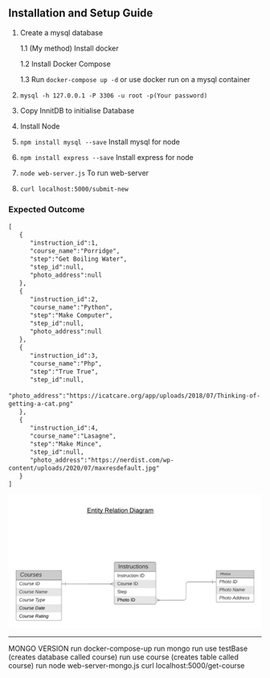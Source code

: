 ## Installation and Setup Guide

1. Create a mysql database

    1.1 (My method) Install docker

    1.2 Install Docker Compose

    1.3 Run ```docker-compose up -d``` or use docker run on a mysql container

2. ```mysql -h 127.0.0.1 -P 3306 -u root -p(Your password)```

3. Copy InnitDB to initialise Database

4. Install Node 

5. ```npm install mysql --save``` Install mysql for node

6. ```npm install express --save``` Install express for node

7. ```node web-server.js``` To run web-server

8. ```curl localhost:5000/submit-new```

### Expected Outcome 
```
[
   {
      "instruction_id":1,
      "course_name":"Porridge",
      "step":"Get Boiling Water",
      "step_id":null,
      "photo_address":null
   },
   {
      "instruction_id":2,
      "course_name":"Python",
      "step":"Make Computer",
      "step_id":null,
      "photo_address":null
   },
   {
      "instruction_id":3,
      "course_name":"Php",
      "step":"True True",
      "step_id":null,
      "photo_address":"https://icatcare.org/app/uploads/2018/07/Thinking-of-getting-a-cat.png"
   },
   {
      "instruction_id":4,
      "course_name":"Lasagne",
      "step":"Make Mince",
      "step_id":null,
      "photo_address":"https://nerdist.com/wp-content/uploads/2020/07/maxresdefault.jpg"
   }
]
```


![ERD DIAGRAM](https://github.com/Amran-Lab/ADA-Project-Dimensions/blob/master/Pictures/ERD%20diagram%20(UML%20notation).png?raw=true)



--------------------------------------------------------------------------------------
MONGO VERSION
run docker-compose-up
run mongo
run use testBase (creates database called course)
run use course (creates table called course)
run node web-server-mongo.js
curl localhost:5000/get-course
